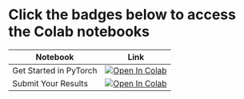 # Click the badges below to access the Colab notebooks

| Notebook    | Link |
|-------------|------|
| Get Started in PyTorch  | [![Open In Colab](https://colab.research.google.com/assets/colab-badge.svg)](http://wandb.me/davis-starter-pt) |
| Submit Your Results  | [![Open In Colab](https://colab.research.google.com/assets/colab-badge.svg)](http://wandb.me/davis-submit) |
